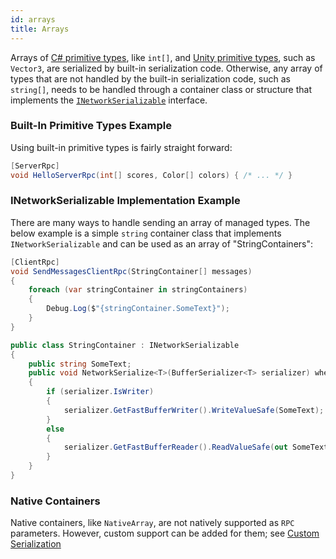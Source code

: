 ```yaml
---
id: arrays
title: Arrays
---
```


Arrays of [C# primitive types](cprimatives.md), like `int[]`, and [Unity primitive types](unity-primatives.md), such as `Vector3`, are serialized by built-in serialization code. Otherwise, any array of types that are not handled by the built-in serialization code, such as `string[]`, needs to be handled through a container class or structure that implements the  [`INetworkSerializable`](inetworkserializable.md) interface.

### Built-In Primitive Types Example
Using built-in primitive types is fairly straight forward:
```csharp
[ServerRpc]
void HelloServerRpc(int[] scores, Color[] colors) { /* ... */ }
```

### INetworkSerializable Implementation Example
There are many ways to handle sending an array of managed types.
The below example is a simple `string` container class that implements `INetworkSerializable` and can be used as an array of "StringContainers":
```csharp
[ClientRpc]
void SendMessagesClientRpc(StringContainer[] messages) 
{ 
    foreach (var stringContainer in stringContainers)
    {
        Debug.Log($"{stringContainer.SomeText}");
    }
}

public class StringContainer : INetworkSerializable
{
    public string SomeText;
    public void NetworkSerialize<T>(BufferSerializer<T> serializer) where T : IReaderWriter
    {
        if (serializer.IsWriter)
        {
            serializer.GetFastBufferWriter().WriteValueSafe(SomeText);
        }
        else
        {
            serializer.GetFastBufferReader().ReadValueSafe(out SomeText);
        }
    }
}
```

### Native Containers

Native containers, like `NativeArray`, are not natively supported as `RPC` parameters. However, custom support can be added for them; see [Custom Serialization](../custom-serialization.md)
